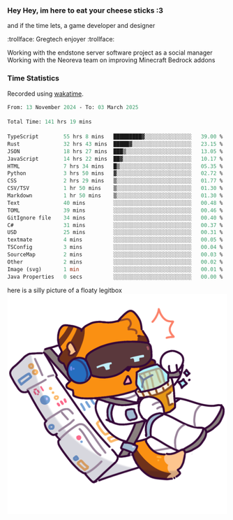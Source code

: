 ### Hey Hey, im here to eat your cheese sticks :3
and if the time lets, a game developer and designer

:trollface: Gregtech enjoyer :trollface:

Working with the endstone server software project as a social manager<br>
Working with the Neoreva team on improving Minecraft Bedrock addons

### Time Statistics
Recorded using [wakatime](https://wakatime.com).

<!--START_SECTION:waka-->

```ocaml
From: 13 November 2024 - To: 03 March 2025

Total Time: 141 hrs 19 mins

TypeScript        55 hrs 8 mins   █████████▓░░░░░░░░░░░░░░░   39.00 %
Rust              32 hrs 43 mins  █████▓░░░░░░░░░░░░░░░░░░░   23.15 %
JSON              18 hrs 27 mins  ███▒░░░░░░░░░░░░░░░░░░░░░   13.05 %
JavaScript        14 hrs 22 mins  ██▓░░░░░░░░░░░░░░░░░░░░░░   10.17 %
HTML              7 hrs 34 mins   █▒░░░░░░░░░░░░░░░░░░░░░░░   05.35 %
Python            3 hrs 50 mins   ▓░░░░░░░░░░░░░░░░░░░░░░░░   02.72 %
CSS               2 hrs 29 mins   ▒░░░░░░░░░░░░░░░░░░░░░░░░   01.77 %
CSV/TSV           1 hr 50 mins    ▒░░░░░░░░░░░░░░░░░░░░░░░░   01.30 %
Markdown          1 hr 50 mins    ▒░░░░░░░░░░░░░░░░░░░░░░░░   01.30 %
Text              40 mins         ░░░░░░░░░░░░░░░░░░░░░░░░░   00.48 %
TOML              39 mins         ░░░░░░░░░░░░░░░░░░░░░░░░░   00.46 %
GitIgnore file    34 mins         ░░░░░░░░░░░░░░░░░░░░░░░░░   00.40 %
C#                31 mins         ░░░░░░░░░░░░░░░░░░░░░░░░░   00.37 %
USD               25 mins         ░░░░░░░░░░░░░░░░░░░░░░░░░   00.31 %
textmate          4 mins          ░░░░░░░░░░░░░░░░░░░░░░░░░   00.05 %
TSConfig          3 mins          ░░░░░░░░░░░░░░░░░░░░░░░░░   00.04 %
SourceMap         2 mins          ░░░░░░░░░░░░░░░░░░░░░░░░░   00.03 %
Other             2 mins          ░░░░░░░░░░░░░░░░░░░░░░░░░   00.02 %
Image (svg)       1 min           ░░░░░░░░░░░░░░░░░░░░░░░░░   00.01 %
Java Properties   0 secs          ░░░░░░░░░░░░░░░░░░░░░░░░░   00.00 %
```

<!--END_SECTION:waka-->

here is a silly picture of a floaty legitbox
![Silly legitbox](goobernoback_lower.png)

